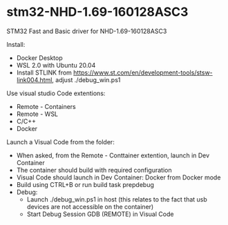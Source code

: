 # stm32-NHD-1.69-160128ASC3
STM32 Fast and Basic driver for NHD-1.69-160128ASC3

Install:
- Docker Desktop
- WSL 2.0 with Ubuntu 20.04
- Install STLINK from https://www.st.com/en/development-tools/stsw-link004.html, adjust ./debug_win.ps1

Use visual studio Code extentions:
- Remote - Containers
- Remote - WSL
- C/C++
- Docker

Launch a Visual Code from the folder:
- When asked, from the Remote - Conttainer extention, launch in Dev Container
- The container should build with required configuration
- Visual Code should launch in Dev Container: Docker from Docker mode
- Build using CTRL+B or run build task prepdebug
- Debug:
  - Launch ./debug_win.ps1 in host (this relates to the fact that usb devices are not accessible on the container)
  - Start Debug Session GDB (REMOTE) in Visual Code